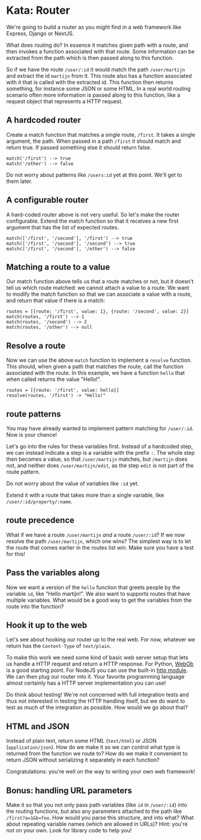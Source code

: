 # Kata: Router

We're going to build a router as you might find in a web framework like Express, Django or NextJS.

What does routing do? In essence it matches given path with a route, and then invokes a function associated with that route. Some
information can be extracted from the path which is then passed along to this function.

So if we have the route `/user/:id` it would match the path `/user/martijn` and extract the id `martijn` from it. This route
also has a function associated with it that is called with the extracted id.
This function then returns something, for instance some JSON or some HTML. In a real world routing scenario often more information
is passed along to this function, like a request object that represents a HTTP request.

## A hardcoded router

Create a match function that matches a single route, `/first`. It takes a single argument, the path. When passed in a path 
`/first` it should match and return true. If passed something else it should return false.

```
match('/first') --> true
match('/other') --> false
```

Do not worry about patterns like `/users:id` yet at this point. We'll get to them later.

## A configurable router

A hard-coded router above is not very useful. So let's make the router configurable. Extend the match function so that it
receives a new first argument that has the list of expected routes.

```
match(['/first', '/second'], '/first') --> true
match(['/first', '/second'], '/second') --> true
match(['/first', '/second'], '/other') --> false
```

## Matching a route to a value

Our match function above tells us that a route matches or not, but it doesn't tell us which route matched: we cannot attach
a value to a route. We want to modify the match function so that we can associate a value with a route, and return that value
if there is a match:

```
routes = [{route: '/first', value: 1}, {route: '/second', value: 2}] 
match(routes, '/first') --> 1
match(routes, '/second') --> 2
match(routes, '/other') --> null
```

## Resolve a route

Now we can use the above `match` function to implement a `resolve` function. This should, when given a path that matches the route, 
call the function associated with the route. In this example, we have a function `hello` that when called returns the value "Hello!".

```
routes = [{route: '/first', value: hello}]
resolve(routes, '/first') -> "Hello!"
```

## route patterns

You may have already wanted to implement pattern matching for `/user/:id`. Now is your chance!

Let's go into the rules for these variables first. Instead of a hardcoded step, we can instead indicate a step is 
a variable with the prefix `:`. The whole step then becomes a value, so that `/user/martijn` matches, but `/martijn` does not,
and neither does `/user/martijn/edit`, as the step `edit` is not part of the route pattern.

Do not worry about the value of variables like `:id` yet.

Extend it with a route that takes more than a single variable, like `/user/:id/property/:name`.

## route precedence

What if we have a route `/user/martijn` *and* a route `/user/:id`? If we now resolve the path `/user/martijn`, which one wins? 
The simplest way is to let the route that comes earlier in the routes list win. Make sure you have a test for this!

## Pass the variables along

Now we want a version of the `hello` function that greets people by the variable `id`, like "Hello martijn!". We also
want to supports routes that have multiple variables. What would be a good way to get the variables from the route into the function?

## Hook it up to the web

Let's see about hooking our router up to the real web. For now, whatever we return has the `Content-Type` of `text/plain`.
 
To make this work we need some kind of basic web server setup that lets us handle a HTTP request and return a HTTP response. For
Python, [WebOb](https://webob.org/) is a good starting point. For NodeJS you can use the built-in [http module](https://nodejs.org/en/docs/guides/anatomy-of-an-http-transaction/).
We can then plug our router into it. Your favorite programming language almost certainly has a HTTP server implementation you
can use!

Do think about testing! We're not concerned with full integration tests and thus not interested in testing the HTTP handling
itself, but we do want to test as much of the integration as possible. How would we go about that?

## HTML and JSON

Instead of plain text, return some HTML (`text/html`) or JSON (`application/json`). How do we make it so we can control
what type is returned from the function we route to? How do we make it convenient to return JSON without serializing it separately
in each function?

Congratulations: you're well on the way to writing your own web framework!

## Bonus: handling URL parameters

Make it so that you not only pass path variables (like `id` in `/user/:id`) into the routing functions, but also any parameters attached to the path
like `/first?a=1&b=foo`. How would you parse this structure, and into what? What about repeating variable names (which are allowed in URLs)?
Hint: you're not on your own. Look for library code to help you!
